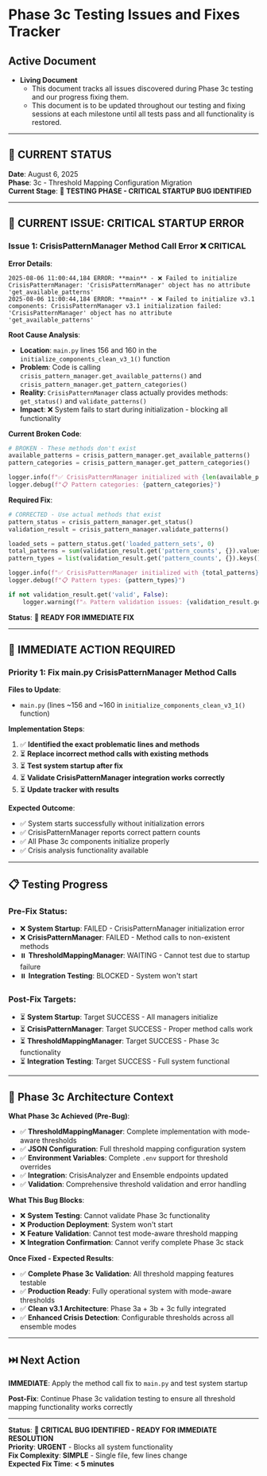 # Phase 3c Testing Issues and Fixes Tracker
## Active Document
- **Living Document**
  - This document tracks all issues discovered during Phase 3c testing and our progress fixing them.
  - This document is to be updated throughout our testing and fixing sessions at each milestone until all tests pass and all functionality is restored.

---

## **🎯 CURRENT STATUS**

**Date**: August 6, 2025  
**Phase**: 3c - Threshold Mapping Configuration Migration  
**Current Stage**: 🔧 **TESTING PHASE - CRITICAL STARTUP BUG IDENTIFIED**  

---

## 🚨 **CURRENT ISSUE: CRITICAL STARTUP ERROR**

### **Issue 1: CrisisPatternManager Method Call Error ❌ CRITICAL**

**Error Details**:
```
2025-08-06 11:00:44,184 ERROR: **main** - ❌ Failed to initialize CrisisPatternManager: 'CrisisPatternManager' object has no attribute 'get_available_patterns'
2025-08-06 11:00:44,184 ERROR: **main** - ❌ Failed to initialize v3.1 components: CrisisPatternManager v3.1 initialization failed: 'CrisisPatternManager' object has no attribute 'get_available_patterns'
```

**Root Cause Analysis**:
- **Location**: `main.py` lines 156 and 160 in the `initialize_components_clean_v3_1()` function
- **Problem**: Code is calling `crisis_pattern_manager.get_available_patterns()` and `crisis_pattern_manager.get_pattern_categories()`
- **Reality**: `CrisisPatternManager` class actually provides methods: `get_status()` and `validate_patterns()`
- **Impact**: ❌ System fails to start during initialization - blocking all functionality

**Current Broken Code**:
```python
# BROKEN - These methods don't exist
available_patterns = crisis_pattern_manager.get_available_patterns()
pattern_categories = crisis_pattern_manager.get_pattern_categories()

logger.info(f"✅ CrisisPatternManager initialized with {len(available_patterns)} patterns")
logger.debug(f"📋 Pattern categories: {pattern_categories}")
```

**Required Fix**:
```python
# CORRECTED - Use actual methods that exist
pattern_status = crisis_pattern_manager.get_status()
validation_result = crisis_pattern_manager.validate_patterns()

loaded_sets = pattern_status.get('loaded_pattern_sets', 0)
total_patterns = sum(validation_result.get('pattern_counts', {}).values())
pattern_types = list(validation_result.get('pattern_counts', {}).keys())

logger.info(f"✅ CrisisPatternManager initialized with {total_patterns} patterns across {loaded_sets} pattern sets")
logger.debug(f"📋 Pattern types: {pattern_types}")

if not validation_result.get('valid', False):
    logger.warning(f"⚠️ Pattern validation issues: {validation_result.get('errors', [])}")
```

**Status**: 🔧 **READY FOR IMMEDIATE FIX**

---

## 🔧 **IMMEDIATE ACTION REQUIRED**

### **Priority 1: Fix main.py CrisisPatternManager Method Calls**

**Files to Update**:
- `main.py` (lines ~156 and ~160 in `initialize_components_clean_v3_1()` function)

**Implementation Steps**:
1. ✅ **Identified the exact problematic lines and methods**
2. ⏳ **Replace incorrect method calls with existing methods**
3. ⏳ **Test system startup after fix**
4. ⏳ **Validate CrisisPatternManager integration works correctly**
5. ⏳ **Update tracker with results**

**Expected Outcome**: 
- ✅ System starts successfully without initialization errors
- ✅ CrisisPatternManager reports correct pattern counts
- ✅ All Phase 3c components initialize properly
- ✅ Crisis analysis functionality available

---

## 📋 **Testing Progress**

### **Pre-Fix Status**:
- ❌ **System Startup**: FAILED - CrisisPatternManager initialization error
- ❌ **CrisisPatternManager**: FAILED - Method calls to non-existent methods
- ⏸️ **ThresholdMappingManager**: WAITING - Cannot test due to startup failure
- ⏸️ **Integration Testing**: BLOCKED - System won't start

### **Post-Fix Targets**:
- ⏳ **System Startup**: Target SUCCESS - All managers initialize
- ⏳ **CrisisPatternManager**: Target SUCCESS - Proper method calls work
- ⏳ **ThresholdMappingManager**: Target SUCCESS - Phase 3c functionality
- ⏳ **Integration Testing**: Target SUCCESS - Full system functional

---

## 🎯 **Phase 3c Architecture Context**

**What Phase 3c Achieved (Pre-Bug)**:
- ✅ **ThresholdMappingManager**: Complete implementation with mode-aware thresholds
- ✅ **JSON Configuration**: Full threshold mapping configuration system
- ✅ **Environment Variables**: Complete `.env` support for threshold overrides  
- ✅ **Integration**: CrisisAnalyzer and Ensemble endpoints updated
- ✅ **Validation**: Comprehensive threshold validation and error handling

**What This Bug Blocks**:
- ❌ **System Testing**: Cannot validate Phase 3c functionality
- ❌ **Production Deployment**: System won't start
- ❌ **Feature Validation**: Cannot test mode-aware threshold mapping
- ❌ **Integration Confirmation**: Cannot verify complete Phase 3c stack

**Once Fixed - Expected Results**:
- ✅ **Complete Phase 3c Validation**: All threshold mapping features testable
- ✅ **Production Ready**: Fully operational system with mode-aware thresholds
- ✅ **Clean v3.1 Architecture**: Phase 3a + 3b + 3c fully integrated
- ✅ **Enhanced Crisis Detection**: Configurable thresholds across all ensemble modes

---

## **⏭️ Next Action**

**IMMEDIATE**: Apply the method call fix to `main.py` and test system startup

**Post-Fix**: Continue Phase 3c validation testing to ensure all threshold mapping functionality works correctly

---

**Status**: 🔧 **CRITICAL BUG IDENTIFIED - READY FOR IMMEDIATE RESOLUTION**  
**Priority**: **URGENT** - Blocks all system functionality  
**Fix Complexity**: **SIMPLE** - Single file, few lines change  
**Expected Fix Time**: **< 5 minutes**